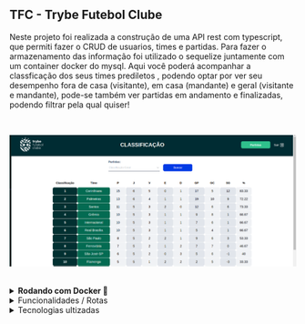 ## TFC - Trybe Futebol Clube

Neste projeto foi realizada a construção de uma API rest com typescript, que permiti fazer o CRUD de usuarios, times e partidas. Para fazer o armazenamento das informação foi utilizado o sequelize juntamente com um container docker do mysql. Aqui você poderá acompanhar a classficação dos seus times prediletos , podendo optar por ver seu desempenho fora de casa (visitante), em casa (mandante) e geral (visitante e mandante), pode-se também ver partidas em andamento e finalizadas, podendo filtrar pela qual quiser!

<br />

![Screenshot](img-example-tfc.png)

<br />

<details>
<summary><strong> Rodando com Docker 🐳 </strong></summary><br />


- O arquivo `docker-compose.yml` pode ser utilizado para executar a aplicação na sua máquina local, para isso é necessário executar o comando `npm run compose:up` na raiz do projeto.

</details>


  <details>
  <summary>
    Funcionalidades / Rotas
  </summary>

  <ul>
    <br />
   <li> Fazer login com a rota: /login (POST) </li>
   <li> Buscar times com a rota: /teams (GET) </li>
   <li> Buscar time pelo id com a rota: /teams/:id (GET) </li>
   <li> Buscar função com a rota: /login/role (GET) </li>
   <li> Buscar as partidas com a rota: /matches (GET) </li>
   <li> Finalizar uma partida com a rota: /matches/:id/finish (PATCH) </li>
   <li> Atualizar uma partida em andamento com a rota: /matches/:id (PATCH) </li>
   <li> Criar uma partida com a rota: /matches (POST) </li>
   <li> Buscar o ranking dos times de acordo com jogos em casa: /leaderboard/home (GET) </li>
   <li> Buscar o ranking dos times de acordo com jogos fora de casa: /leaderboard/away (GET) </li>
   <li> Buscar o ranking dos times de acordo com jogos em geral: /leaderboard (GET) </li>
  </ul>
 </details>


<details>
  <summary>
    Tecnologias ultizadas
  </summary>

  <ul>
    <br />
    <li> Typescript </li>
    <li> Express </li>
    <li> Sequelize </li>
    <li> Json web token (JWT) </li>
    <li> Docker </li>
    <li> Mocha </li>
    <li> Chai </li>
  </ul>
 </details>

<br />
